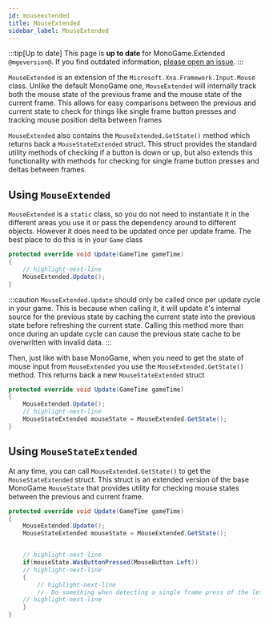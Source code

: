 ```yaml
---
id: mouseextended
title: MouseExtended
sidebar_label: MouseExtended
---
```


:::tip[Up to date]
This page is **up to date** for MonoGame.Extended `@mgeversion@`.  If you find outdated information, [please open an issue](https://github.com/craftworkgames/craftworkgames.github.io/issues).
:::

`MouseExtended` is an extension of the `Microsoft.Xna.Framework.Input.Mouse` class. Unlike the default MonoGame one, `MouseExtended` will internally track both the mouse state of the previous frame and the mouse state of the current frame.  This allows for easy comparisons between the previous and current state to check for things like  single frame button presses and tracking mouse position delta between frames

`MouseExtended` also contains the `MouseExtended.GetState()` method which returns back a `MouseStateExtended` struct.  This struct provides the standard utility methods of checking if a button is down or up, but also extends this functionality with methods for checking for single frame button presses and deltas between frames.

## Using `MouseExtended`
`MouseExtended` is a `static` class, so you do not need to instantiate it in the different areas you use it or pass the dependency around to different objects.  However it does need to be updated once per update frame. The best place to do this is in your `Game` class

```cs
protected override void Update(GameTime gameTime)
{
    // highlight-next-line
    MouseExtended.Update();
}
```

:::caution
`MouseExtended.Update` should only be called once per update cycle in your game.  This is because when calling it, it will update it's internal source for the previous state by caching the current state into the previous state before refreshing the current state.  Calling this method more than once during an update cycle can cause the previous state cache to be overwritten with invalid data.
:::

Then, just like with base MonoGame, when you need to get the state of mouse input from `MouseExtended` you use the `MouseExtended.GetState()` method.  This returns back a new `MouseStateExtended` struct

```cs
protected override void Update(GameTime gameTime)
{
    MouseExtended.Update();
    // highlight-next-line
    MouseStateExtended mouseState = MouseExtended.GetState();
}
```

## Using `MouseStateExtended`
At any time, you can call `MouseExtended.GetState()` to get the `MouseStateExtended` struct.  This struct is an extended version of the base MonoGame `MouseState` that provides utility for checking mouse states between the previous and current frame.

```cs
protected override void Update(GameTime gameTime)
{
    MouseExtended.Update();
    MouseStateExtended mouseState = MouseExtended.GetState();


    // highlight-next-line
    if(mouseState.WasButtonPressed(MouseButton.Left))
    // highlight-next-line
    {
        // highlight-next-line
        //  Do something when detecting a single frame press of the left mouse button.
    // highlight-next-line
    }
}
```


